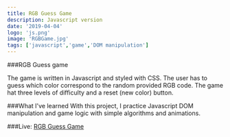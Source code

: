 ```yaml
---
title: RGB Guess Game
description: Javascript version 
date: '2019-04-04'
logo: 'js.png'
image: 'RGBGame.jpg'
tags: ['javascript','game','DOM manipulation']
---
```


###RGB Guess game

The game is written in Javascript and styled with CSS. 
The user has to guess which color correspond to the random provided RGB code. 
The game hat three levels of difficulty and a reset (new color) button.

###What I've learned
With this project, I practice Javascript DOM manipulation and game logic with simple algorithms and animations.

###Live: 
<a href="https://rodegrafika.github.io/RGB_guess_game/" target=_blank>RGB Guess Game</a>